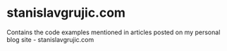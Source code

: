 # stanislavgrujic.com
Contains the code examples mentioned in articles posted on my personal blog site - stanislavgrujic.com
